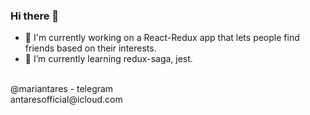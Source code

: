 ### Hi there 👋

- 🔭 I'm currently working on a React-Redux app that lets people find friends based on their interests. 
- 🌱 I’m currently learning redux-saga, jest.
 
 <br />
 @mariantares - telegram
 <br />
 antaresofficial@icloud.com 

